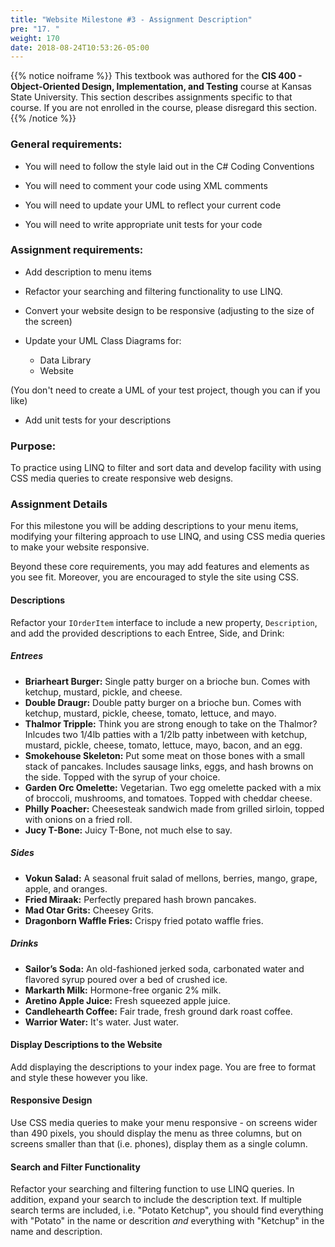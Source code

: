 ```yaml
---
title: "Website Milestone #3 - Assignment Description"
pre: "17. "
weight: 170
date: 2018-08-24T10:53:26-05:00
---
```


{{% notice noiframe %}}
This textbook was authored for the **CIS 400 - Object-Oriented Design, Implementation, and Testing** course at Kansas State University.  This section describes assignments specific to that course.  If you are not enrolled in the course, please disregard this section.
{{% /notice %}}


### General requirements:

* You will need to follow the style laid out in the C# Coding Conventions

* You will need to comment your code using XML comments

* You will need to update your UML to reflect your current code

* You will need to write appropriate unit tests for your code

### Assignment requirements:

* Add description to menu items

* Refactor your searching and filtering functionality to use LINQ.

* Convert your website design to be responsive (adjusting to the size of the screen)

* Update your UML Class Diagrams for:
  * Data Library
  * Website

(You don't need to create a UML of your test project, though you can if you like)

* Add unit tests for your descriptions

### Purpose:

To practice using LINQ to filter and sort data and develop facility with using CSS media queries to create responsive web designs.

### Assignment Details

For this milestone you will be adding descriptions to your menu items, modifying your filtering approach to use LINQ, and using CSS media queries to make your website responsive.

Beyond these core requirements, you may add features and elements as you see fit. Moreover, you are encouraged to style the site using CSS.

#### Descriptions

Refactor your `IOrderItem` interface to include a new property, `Description`, and add the provided descriptions to each Entree, Side, and Drink:

##### Entrees
* **Briarheart Burger:** Single patty burger on a brioche bun. Comes with ketchup, mustard, pickle, and cheese.
* **Double Draugr:** Double patty burger on a brioche bun. Comes with ketchup, mustard, pickle, cheese, tomato, lettuce, and mayo.
* **Thalmor Tripple:** Think you are strong enough to take on the Thalmor? Inlcudes two 1/4lb patties with a 1/2lb patty inbetween with ketchup, mustard, pickle, cheese, tomato, lettuce, mayo, bacon, and an egg.
* **Smokehouse Skeleton:** Put some meat on those bones with a small stack of pancakes. Includes sausage links, eggs, and hash browns on the side. Topped with the syrup of your choice.
* **Garden Orc Omelette:** Vegetarian. Two egg omelette packed with a mix of broccoli, mushrooms, and tomatoes. Topped with cheddar cheese.
* **Philly Poacher:** Cheesesteak sandwich made from grilled sirloin, topped with onions on a fried roll.
* **Jucy T-Bone:** Juicy T-Bone, not much else to say.

##### Sides
* **Vokun Salad:** A seasonal fruit salad of mellons, berries, mango, grape, apple, and oranges.
* **Fried Miraak:** Perfectly prepared hash brown pancakes.
* **Mad Otar Grits:** Cheesey Grits.
* **Dragonborn Waffle Fries:** Crispy fried potato waffle fries.

##### Drinks
* **Sailor’s Soda:** An old-fashioned jerked soda, carbonated water and flavored syrup poured over a bed of crushed ice.
* **Markarth Milk:** Hormone-free organic 2% milk.
* **Aretino Apple Juice:** Fresh squeezed apple juice.
* **Candlehearth Coffee:** Fair trade, fresh ground dark roast coffee.
* **Warrior Water:** It's water.  Just water.

#### Display Descriptions to the Website
Add displaying the descriptions to your index page. You are free to format and style these however you like.

#### Responsive Design
Use CSS media queries to make your menu responsive - on screens wider than 490 pixels, you should display the menu as three columns, but on screens smaller than that (i.e. phones), display them as a single column.

#### Search and Filter Functionality
Refactor your searching and filtering function to use LINQ queries.  In addition, expand your search to include the description text.  If multiple search terms are included, i.e. "Potato Ketchup", you should find everything with "Potato" in the name or descrition _and_ everything with "Ketchup" in the name and description.
